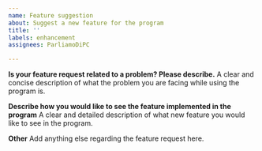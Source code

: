 ```yaml
---
name: Feature suggestion
about: Suggest a new feature for the program
title: ''
labels: enhancement
assignees: ParliamoDiPC

---
```


**Is your feature request related to a problem? Please describe.**
A clear and concise description of what the problem you are facing while using the program is.

**Describe how you would like to see the feature implemented in the program**
A clear and detailed description of what new feature you would like to see in the program.

**Other**
Add anything else regarding the feature request here.
